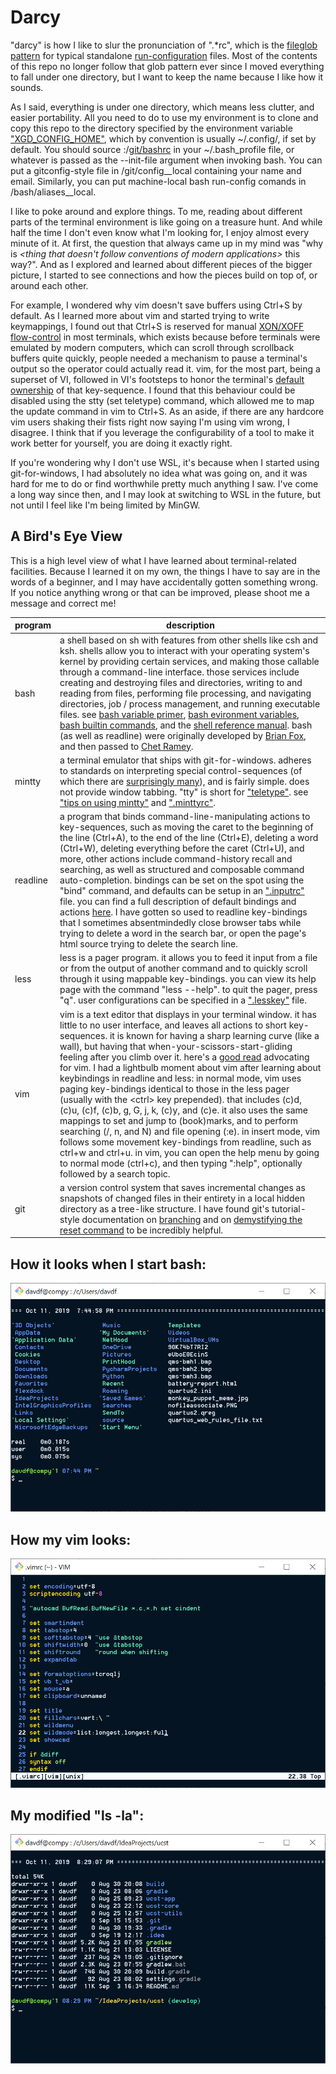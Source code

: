 
# Darcy

"darcy" is how I like to slur the pronunciation of ".\*rc", which is the [fileglob pattern](tldp.org/LDP/GNU-Linux-Tools-Summary/html/x11655.htm) for typical standalone [run-configuration](wikipedia.org/wiki/Configuration_file) files. Most of the contents of this repo no longer follow that glob pattern ever since I moved everything to fall under one directory, but I want to keep the name because I like how it sounds.

As I said, everything is under one directory, which means less clutter, and easier portability. All you need to do to use my environment is to clone and copy this repo to the directory specified by the environment variable ["XGD\_CONFIG\_HOME"](standards.freedesktop.org/basedir-spec/basedir-spec-latest.html), which by convention is usually ~/.config/, if set by default. You should source :/[git/bashrc](git/bashrc) in your ~/.bash\_profile file, or whatever is passed as the --init-file argument when invoking bash. You can put a gitconfig-style file in /git/config\_\_local containing your name and email. Similarly, you can put machine-local bash run-config comands in /bash/aliases\_\_local.

I like to poke around and explore things. To me, reading about different parts of the terminal environment is like going on a treasure hunt. And while half the time I don't even know what I'm looking for, I enjoy almost every minute of it. At first, the question that always came up in my mind was "why is *<thing that doesn't follow conventions of modern applications>* this way?". And as I explored and learned about different pieces of the bigger picture, I started to see connections and how the pieces build on top of, or around each other.

For example, I wondered why vim doesn't save buffers using Ctrl+S by default. As I learned more about vim and started trying to write keymappings, I found out that Ctrl+S is reserved for manual [XON/XOFF flow-control](wikipedia.org/wiki/Software_flow_control) in most terminals, which exists because before terminals were emulated by modern computers, which can scroll through scrollback buffers quite quickly, people needed a mechanism to pause a terminal's output so the operator could actually read it. vim, for the most part, being a superset of VI, followed in VI's footsteps to honor the terminal's [default ownership](retrocomputing.stackexchange.com/questions/7263/history-of-ctrl-s-and-ctrl-q-for-flow-control) of that key-sequence. I found that this behaviour could be disabled using the stty (set teletype) command, which allowed me to map the update command in vim to Ctrl+S. As an aside, if there are any hardcore vim users shaking their fists right now saying I'm using vim wrong, I disagree. I think that if you leverage the configurability of a tool to make it work better for yourself, you are doing it exactly right.

If you're wondering why I don't use WSL, it's because when I started using git-for-windows, I had absolutely no idea what was going on, and it was hard for me to do or find worthwhile pretty much anything I saw. I've come a long way since then, and I may look at switching to WSL in the future, but not until I feel like I'm being limited by MinGW.



## A Bird's Eye View

This is a high level view of what I have learned about terminal-related facilities. Because I learned it on my own, the things I have to say are in the words of a beginner, and I may have accidentally gotten something wrong. If you notice anything wrong or that can be improved, please shoot me a message and correct me!

program     | description
----------- | -------------------------
bash        | a shell based on sh with features from other shells like csh and ksh. shells allow you to interact with your operating system's kernel by providing certain services, and making those callable through a command-line interface. those services include creating and destroying files and directories, writing to and reading from files, performing file processing, and navigating directories, job / process management, and running executable files. see [bash variable primer](compciv.org/topics/bash/variables-and-substitution/), [bash evironment variables](gnu.org/software/bash/manual/html_node/Bash-Variables.html), [bash builtin commands](tldp.org/LDP/abs/html/internal.html), and the [shell reference manual](tldp.org/LDP/abs/html/refcards.html). bash (as well as readline) were originally developed by [Brian Fox](wikipedia.org/wiki/Brian_Fox_(computer_programmer)), and then passed to [Chet Ramey](tiswww.case.edu/php/chet/).
mintty      | a terminal emulator that ships with git-for-windows. adheres to standards on interpreting special control-sequences (of which there are [surprisingly many](xfree86.org/current/ctlseqs.html)), and is fairly simple. does not provide window tabbing. "tty" is short for ["teletype"](wikipedia.org/wiki/Teleprinter). see ["tips on using mintty"](github.com/mintty/mintty/wiki/Tips) and [".minttyrc"](mintty.github.io/mintty.1.html).
readline    | a program that binds command-line-manipulating actions to key-sequences, such as moving the caret to the beginning of the line (Ctrl+A), to the end of the line (Ctrl+E), deleting a word (Ctrl+W), deleting everything before the caret (Ctrl+U), and more, other actions include command-history recall and searching, as well as structured and composable command auto-completion. bindings can be set on the spot using the "bind" command, and defaults can be setup in an [".inputrc"](gnu.org/software/bash/manual/html_node/Readline-Init-File.html) file. you can find a full description of default bindings and actions [here](gnu.org/software/bash/manual/html_node/Bindable-Readline-Commands.html). I have gotten so used to readline key-bindings that I sometimes absentmindedly close browser tabs while trying to delete a word in the search bar, or open the page's html source trying to delete the search line.
less        | less is a pager program. it allows you to feed it input from a file or from the output of another command and to quickly scroll through it using mappable key-bindings. you can view its help page with the command "less --help". to quit the pager, press "q". user configurations can be specified in a [".lesskey"](linux.die.net/man/1/lesskey) file.
vim         | vim is a text editor that displays in your terminal window. it has little to no user interface, and leaves all actions to short key-sequences. it is known for having a sharp learning curve (like a wall), but having that when-your-scissors-start-gliding feeling after you climb over it. here's a [good read](csswizardry.com/2014/06/vim-for-people-who-think-things-like-vim-are-weird-and-hard/) advocating for vim. I had a lightbulb moment about vim after learning about keybindings in readline and less: in normal mode, vim uses paging key-bindings identical to those in the less pager (usually with the \<ctrl\> key prepended). that includes (c)d, (c)u, (c)f, (c)b, g, G, j, k, (c)y, and (c)e. it also uses the same mappings to set and jump to (book)marks, and to perform searching (/, n, and N) and file opening (:e). in insert mode, vim follows some movement key-bindings from readline, such as ctrl+w and ctrl+u. in vim, you can open the help menu by going to normal mode (ctrl+c), and then typing ":help", optionally followed by a search topic.
git         | a version control system that saves incremental changes as snapshots of changed files in their entirety in a local hidden directory as a tree-like structure. I have found git's tutorial-style documentation on [branching](https://git-scm.com/book/en/v2/Git-Branching-Branches-in-a-Nutshell) and on [demystifying the reset command](https://git-scm.com/book/en/v2/Git-Tools-Reset-Demystified) to be incredibly helpful.



## How it looks when I start bash:
![startup](images/startup.PNG)


## How my vim looks:
![vimrc](images/vimrc.PNG)


## My modified "ls -la":
![lsa](images/lsa.PNG)
